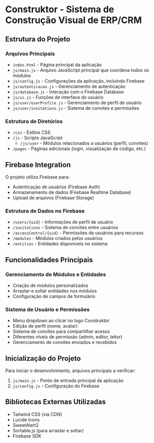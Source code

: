 # Construktor - Sistema de Construção Visual de ERP/CRM

## Estrutura do Projeto

### Arquivos Principais
- `index.html` - Página principal da aplicação
- `js/main.js` - Arquivo JavaScript principal que coordena todos os módulos
- `js/config.js` - Configurações da aplicação, incluindo Firebase
- `js/autenticacao.js` - Gerenciamento de autenticação
- `js/database.js` - Interação com o Firebase Database
- `js/ui.js` - Funções de interface do usuário
- `js/user/userProfile.js` - Gerenciamento de perfil de usuário
- `js/user/invitations.js` - Sistema de convites e permissões

### Estrutura de Diretórios
- `/css` - Estilos CSS
- `/js` - Scripts JavaScript
  - `/js/user` - Módulos relacionados a usuários (perfil, convites)
- `/pages` - Páginas adicionais (login, visualização de código, etc.)

## Firebase Integration

O projeto utiliza Firebase para:
- Autenticação de usuários (Firebase Auth)
- Armazenamento de dados (Firebase Realtime Database)
- Upload de arquivos (Firebase Storage)

### Estrutura de Dados no Firebase
- `/users/{uid}` - Informações de perfil de usuário
- `/invitations` - Sistema de convites entre usuários
- `/accessControl/{uid}` - Permissões de usuários para recursos
- `/modules` - Módulos criados pelos usuários
- `/entities` - Entidades disponíveis no sistema

## Funcionalidades Principais

### Gerenciamento de Módulos e Entidades
- Criação de módulos personalizados
- Arrastar e soltar entidades nos módulos
- Configuração de campos de formulário

### Sistema de Usuário e Permissões
- Menu dropdown ao clicar no logo Construktor
- Edição de perfil (nome, avatar)
- Sistema de convites para compartilhar acesso
- Diferentes níveis de permissão (admin, editor, leitor)
- Gerenciamento de convites enviados e recebidos

## Inicialização do Projeto

Para iniciar o desenvolvimento, arquivos principais a verificar:
1. `js/main.js` - Ponto de entrada principal da aplicação
2. `js/config.js` - Configuração do Firebase

## Bibliotecas Externas Utilizadas
- Tailwind CSS (via CDN)
- Lucide Icons
- SweetAlert2
- Sortable.js (para arrastar e soltar)
- Firebase SDK
